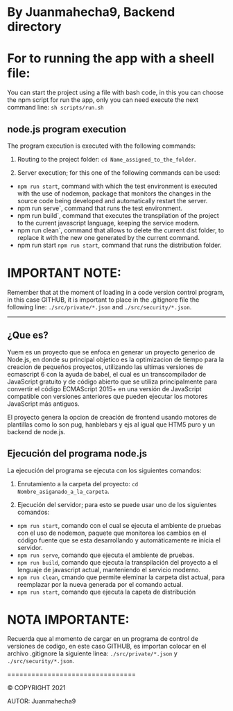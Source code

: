 # By Juanmahecha9, Backend directory

# For to running the app with a sheell file:

You can start the project using a file with bash code, in this you can choose the npm script for run the app, only you can need execute the next command line: `sh scripts/run.sh`

## node.js program execution

The program execution is executed with the following commands:

1. Routing to the project folder: `cd Name_assigned_to_the_folder`.

2. Server execution; for this one of the following commands can be used:

- `npm run start`, command with which the test environment is executed with the use of nodemon, package that monitors the changes in the source code being developed and automatically restart the server.
- npm run serve`, command that runs the test environment.
- npm run build`, command that executes the transpilation of the project to the current javascript language, keeping the service modern.
- npm run clean`, command that allows to delete the current dist folder, to replace it with the new one generated by the current command.
- npm run start `npm run start`, command that runs the distribution folder.

# IMPORTANT NOTE:

Remember that at the moment of loading in a code version control program, in this case GITHUB, it is important to place in the .gitignore file the following line: `./src/private/*.json` and `./src/security/*.json`.

---

## ¿Que es?

Yuem es un proyecto que se enfoca en generar un proyecto generico de Node.js, en donde su principal objetico es la optimizacion de tiempo para la creacion de pequeños proyectos, utilizando las ultimas versiones de ecmascript 6 con la ayuda de babel, el cual es un transcompilador de JavaScript gratuito y de código abierto que se utiliza principalmente para convertir el código ECMAScript 2015+ en una versión de JavaScript compatible con versiones anteriores que pueden ejecutar los motores JavaScript más antiguos.

El proyecto genera la opcion de creación de frontend usando motores de plantillas como lo son pug, hanblebars y ejs al igual que HTM5 puro y un backend de node.js.

## Ejecución del programa node.js

La ejecución del programa se ejecuta con los siguientes comandos:

1. Enrutamiento a la carpeta del proyecto: `cd Nombre_asiganado_a_la_carpeta`.

2. Ejecución del servidor; para esto se puede usar uno de los siguientes comandos:

- `npm run start`, comando con el cual se ejecuta el ambiente de pruebas con el uso de nodemon, paquete que monitorea los cambios en el código fuente que se esta desarrollando y automáticamente re inicia el servidor.
- `npm run serve`, comando que ejecuta el ambiente de pruebas.
- `npm run build`, comando que ejecuta la transpilación del proyecto a el lenguaje de javascript actual, manteniendo el servicio moderno.
- `npm run clean`, cmando que permite eleminar la carpeta dist actual, para reemplazar por la nueva generada por el comando actual.
- `npm run start`, comando que ejecuta la capeta de distribución

# NOTA IMPORTANTE:

Recuerda que al momento de cargar en un programa de control de versiones de codigo, en este caso GITHUB, es importan colocar en el archivo .gitignore la siguiente linea: `./src/private/*.json` y `./src/security/*.json`.

================================

© COPYRIGHT 2021

AUTOR: Juanmahecha9
